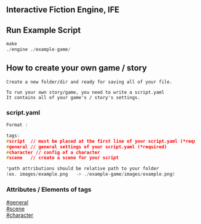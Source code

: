 ## Interactive Fiction Engine, IFE

<h2>Run Example Script</h2>

```py
make
./engine ./example-game/
```

## How to create your own game / story

```
Create a new folder/dir and ready for saving all of your file.

To run your own story/game, you need to write a script.yaml
It contains all of your game's / story's settings.
```

<h3>script.yaml</h3>

```c
Format :

tags:
#script  // must be placed at the first line of your script.yaml (*required)
#general // general settings of your script.yaml (*required)
#character // config of a character
#scene   // create a scene for your script

*path attributions should be relative path to your folder
(ex. images/example.png   -> ./example-game/images/example.png)

```
<h3>Attributes / Elements of tags</h3>

[#general](/doc/general.md)<br>
[#scene](/doc/scene.md)<br>
[#character](/doc/character.md)<br>
